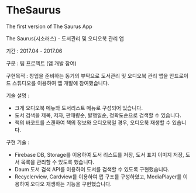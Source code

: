 # TheSaurus
The first version of The Saurus App

The Saurus(시소러스) - 도서관리 및 오디오북 관리 앱


기간 : 2017.04 - 2017.06

구분 : 팀 프로젝트 (앱 개발 참여)

구현목적 : 창업을 준비하는 동기의 부탁으로 도서관리 및 오디오북 관리 앱을 안드로이드 스튜디오를 이용하여 앱 개발에 참여했습니다.

기술 설명 :
- 크게 오디오북 메뉴와 도서리스트 메뉴로 구성되어 있습니다.
- 도서 검색을 제목, 저자, 판매량순, 발행일순, 정확도순으로 검색할 수 있습니다.
- 책의 바코드를 스캔하여 책의 정보와 오디오북일 경우, 오디오북 재생할 수 있습니다.

구현 기술 :
- Firebase DB, Storage를 이용하여 도서 리스트를 저장, 도서 표지 이미지 저장, 도서 목록을 관리할 수 있도록 했습니다.
- Daum 도서 검색 API를 이용하여 도서를 검색할 수 있도록 구현했습니다.
- Recyclerview, Cardview를 이용하여 앱 구조를 구성하였고, MediaPlayer를 이용하여 오디오 재생하는 기능을 구현했습니다.
